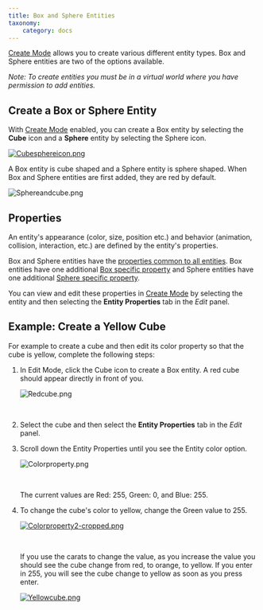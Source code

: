 ```yaml
---
title: Box and Sphere Entities
taxonomy:
    category: docs
---
```


[Create Mode](http://localhost/create-and-explore/entities/create-mode) allows you to create various different entity types. Box and Sphere entities are two of the options available.

*Note: To create entities you must be in a virtual world where you have permission to add entities.*

## Create a Box or Sphere Entity

With [Create Mode](http://localhost/create-and-explore/entities/create-mode) enabled, you can create a Box entity by selecting the **Cube** icon and a **Sphere** entity by selecting the Sphere icon.

[![Cubesphereicon.png](https://wiki.highfidelity.com/images/8/8c/Cubesphereicon.png)](https://wiki.highfidelity.com/wiki/File:Cubesphereicon.png)

A Box entity is cube shaped and a Sphere entity is sphere shaped. When Box and Sphere entities are first added, they are red by default.

![Sphereandcube.png](https://wiki.highfidelity.com/images/thumb/b/bc/Sphereandcube.png/500px-Sphereandcube.png)

## Properties

An entity's appearance (color, size, position etc.) and behavior (animation, collision, interaction, etc.) are defined by the entity's properties.

Box and Sphere entities have the [properties common to all entities](http://jsref.docs.highfidelity.com/v1.0/docs/entity-properties#section-common-properties). Box entities have one additional [Box specific property](http://jsref.docs.highfidelity.com/v1.0/docs/entity-properties#boxentity) and Sphere entities have one additional [Sphere specific property](http://jsref.docs.highfidelity.com/v1.0/docs/entity-properties#sphereentity).

You can view and edit these properties in [Create Mode](http://localhost/create-and-explore/entities/create-mode) by selecting the entity and then selecting the **Entity Properties** tab in the *Edit* panel.

## Example: Create a Yellow Cube

For example to create a cube and then edit its color property so that the cube is yellow, complete the following steps:

1. In Edit Mode, click the Cube icon to create a Box entity. A red cube should appear directly in front of you.


   ![Redcube.png](https://wiki.highfidelity.com/images/thumb/d/d0/Redcube.png/500px-Redcube.png)

   ​

2. Select the cube and then select the **Entity Properties** tab in the *Edit* panel.

3. Scroll down the Entity Properties until you see the Entity color option.


   ![Colorproperty.png](https://wiki.highfidelity.com/images/thumb/e/ea/Colorproperty.png/500px-Colorproperty.png)

   ​

   The current values are Red: 255, Green: 0, and Blue: 255.

4. To change the cube's color to yellow, change the Green value to 255.


   [![Colorproperty2-cropped.png](https://wiki.highfidelity.com/images/b/ba/Colorproperty2-cropped.png)](https://wiki.highfidelity.com/wiki/File:Colorproperty2-cropped.png)

   ​

   If you use the carats to change the value, as you increase the value you should see the cube change from red, to orange, to yellow. If you enter in 255, you will see the cube change to yellow as soon as you press enter.

   [![Yellowcube.png](https://wiki.highfidelity.com/images/thumb/6/60/Yellowcube.png/500px-Yellowcube.png)](https://wiki.highfidelity.com/wiki/File:Yellowcube.png)